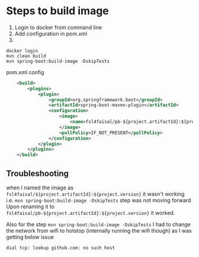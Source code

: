 # Steps to build image 
1. Login to docker from command line
2. Add configuration in pom.xml
3. 
   
```shell
docker login
mvn clean build 
mvn spring-boot:build-image -DskipTests
```


pom.xml config
```xml
	<build>
		<plugins>
			<plugin>
				<groupId>org.springframework.boot</groupId>
				<artifactId>spring-boot-maven-plugin</artifactId>
				<configuration>
					<image>
						<name>fsl4faisal/pb-${project.artifactId}:${project.version}</name>
					</image>
					<pullPolicy>IF_NOT_PRESENT</pullPolicy>
				</configuration>
			</plugin>
		</plugins>
	</build>
```



## Troubleshooting 
when I named the image as `fsl4faisal/${project.artifactId}:${project.version}` it wasn't working i.e. `mvn spring-boot:build-image -DskipTests` 
step was not moving forward
Upon renaming it to `fsl4faisal/pb-${project.artifactId}:${project.version}` it worked.


Also for the step `mvn spring-boot:build-image -DskipTests` I had to change the network from wifi to hotstop (internally running the wifi though) as I 
was getting below issue

```
dial tcp: lookup github.com: no such host
```
